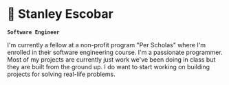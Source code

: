 # 🧮 Stanley Escobar

**`Software Engineer`**

I'm currently a fellow at a non-profit program "Per Scholas" where I'm enrolled in their software engineering course. I'm a passionate programmer. Most of my projects are currently just work we've been doing in class but they are built from the ground up. I do want to start working on building projects for solving real-life problems.


